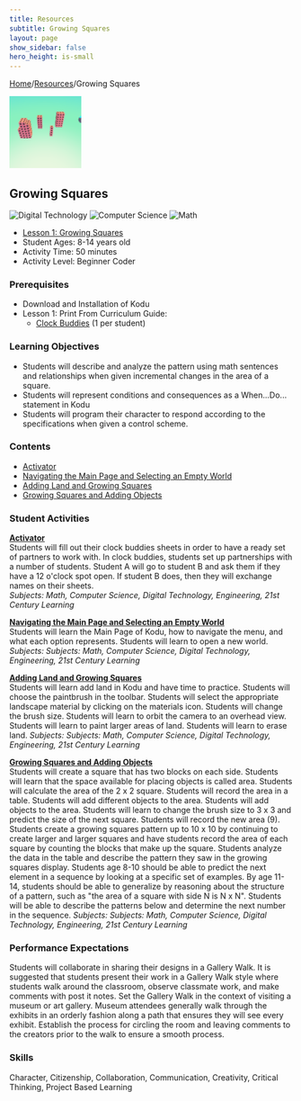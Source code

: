 ```yaml
---
title: Resources
subtitle: Growing Squares
layout: page
show_sidebar: false
hero_height: is-small
---
```


[Home](..)/[Resources](.)/Growing Squares

[![](growing_squares.png)](https://worlds.kodugamelab.com/world/dTZs7fWnRkygPa6j0RjR0g==)

## Growing Squares
![Digital Technology](dt.png) ![Computer Science](cs.png) ![Math](m.png)

* [Lesson 1: Growing Squares](6_Kodu_Curriculum_Math_Module.pdf#page=11)
* Student Ages: 8-14 years old
* Activity Time: 50 minutes
* Activity Level: Beginner Coder

### Prerequisites
* Download and Installation of Kodu
* Lesson 1: Print From Curriculum Guide:  
  * [Clock Buddies](6_Kodu_Curriculum_Math_Module.pdf#page=13)  (1 per student)

### Learning Objectives
* Students will describe and analyze the pattern using math sentences and relationships when given incremental changes in the area of a square.
* Students will represent conditions and consequences as a When...Do... statement in Kodu
* Students will program their character to respond according to the specifications when given a control scheme.

### Contents
* [Activator](#activator)
* [Navigating the Main Page and Selecting an Empty World](#nav)
* [Adding Land and Growing Squares](#adding_land)
* [Growing Squares and Adding Objects](#growing_squares)

### Student Activities
<a name="activator"></a>
[**Activator**](6_Kodu_Curriculum_Math_Module.pdf#page=12)<br>
Students will fill out their clock buddies sheets in order to have a ready set of partners to work with. In clock buddies, students set up partnerships with a number of students. Student A will go to student B and ask them if they have a 12 o'clock spot open. If student B does, then they will exchange names on their sheets.<br>
*Subjects: Math, Computer Science, Digital Technology, Engineering, 21st Century Learning*

<a name="nav"></a>
[**Navigating the Main Page and Selecting an Empty World**](6_Kodu_Curriculum_Math_Module.pdf#page=14)<br>
Students will learn the Main Page of Kodu, how to navigate the menu, and what each option represents. Students will learn to open a new world.
*Subjects: Subjects: Math, Computer Science, Digital Technology, Engineering, 21st Century Learning*

<a name="adding_land"></a>
[**Adding Land and Growing Squares**](6_Kodu_Curriculum_Math_Module.pdf#page=15)<br>
Students will learn add land in Kodu and have time to practice. Students will choose the paintbrush in the toolbar. Students will select the appropriate landscape material by clicking on the materials icon. Students will change the brush size. Students will learn to orbit the camera to an overhead view. Students will learn to paint larger areas of land. Students will learn to erase land.
*Subjects: Subjects: Math, Computer Science, Digital Technology, Engineering, 21st Century Learning*

<a name="growing_squares"></a>
[**Growing Squares and Adding Objects**](6_Kodu_Curriculum_Math_Module.pdf#page=15)<br>
Students will create a square that has two blocks on each side. Students will learn that the space available for placing objects is called area. Students will calculate the area of the 2 x 2 square. Students will record the area in a table. Students will add different objects to the area. Students will add objects to the area. Students will learn to change the brush size to 3 x 3 and predict the size of the next square. Students will record the new area (9). Students create a growing squares pattern up to 10 x 10 by continuing to create larger and larger squares and have students record the area of each square by counting the blocks that make up the square. Students analyze the data in the table and describe the pattern they saw in the growing squares display. Students age 8-10 should be able to predict the next element in a sequence by looking at a specific set of examples. By age 11-14, students should be able to generalize by reasoning about the structure of a pattern, such as "the area of a square with side N is N x N". Students will be able to describe the patterns below and determine the next number in the sequence.
*Subjects: Subjects: Math, Computer Science, Digital Technology, Engineering, 21st Century Learning*

### Performance Expectations
Students will collaborate in sharing their designs in a Gallery Walk. It is suggested that students present their work in a Gallery Walk style where students walk around the classroom, observe classmate work, and make comments with post it notes. Set the Gallery Walk in the context of visiting a museum or art gallery. Museum attendees generally walk through the exhibits in an orderly fashion along a path that ensures they will see every exhibit. Establish the process for circling the room and leaving comments to the creators prior to the walk to ensure a smooth process.

### Skills
Character, Citizenship, Collaboration, Communication, Creativity, Critical Thinking, Project Based Learning

